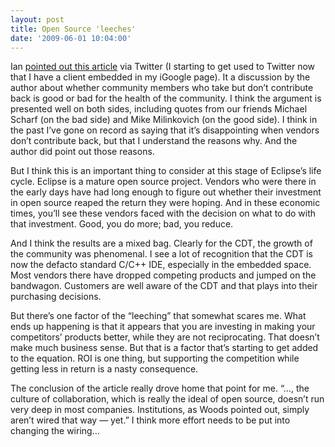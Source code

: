 ```yaml
---
layout: post
title: Open Source 'leeches'
date: '2009-06-01 10:04:00'
---
```



Ian [pointed out this article](http://www.infoworld.com/d/open-source/fight-over-open-source-leeches-399?page=0,2) via Twitter (I starting to get used to Twitter now that I have a client embedded in my iGoogle page). It a discussion by the author about whether community members who take but don’t contribute back is good or bad for the health of the community. I think the argument is presented well on both sides, including quotes from our friends Michael Scharf (on the bad side) and Mike Milinkovich (on the good side). I think in the past I’ve gone on record as saying that it’s disappointing when vendors don’t contribute back, but that I understand the reasons why. And the author did point out those reasons.

But I think this is an important thing to consider at this stage of Eclipse’s life cycle. Eclipse is a mature open source project. Vendors who were there in the early days have had long enough to figure out whether their investment in open source reaped the return they were hoping. And in these economic times, you’ll see these vendors faced with the decision on what to do with that investment. Good, you do more; bad, you reduce.

And I think the results are a mixed bag. Clearly for the CDT, the growth of the community was phenomenal. I see a lot of recognition that the CDT is now the defacto standard C/C++ IDE, especially in the embedded space. Most vendors there have dropped competing products and jumped on the bandwagon. Customers are well aware of the CDT and that plays into their purchasing decisions.

But there’s one factor of the “leeching” that somewhat scares me. What ends up happening is that it appears that you are investing in making your competitors’ products better, while they are not reciprocating. That doesn’t make much business sense. But that is a factor that’s starting to get added to the equation. ROI is one thing, but supporting the competition while getting less in return is a nasty consequence.

The conclusion of the article really drove home that point for me. “…, the culture of collaboration, which is really the ideal of open source, doesn’t run very deep in most companies. Institutions, as Woods pointed out, simply aren’t wired that way — yet.” I think more effort needs to be put into changing the wiring…



